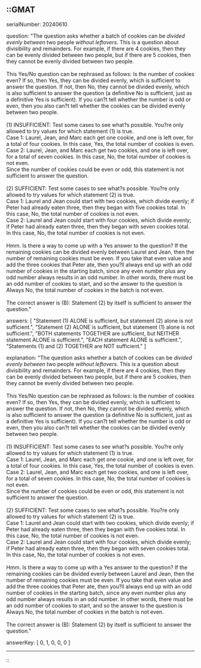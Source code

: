 ::GMAT
---


serialNumber: 20240610

question: "The question asks whether a batch of cookies can be <i>divided evenly between</i> two people <i>without leftovers</i>. This is a question about divisibility and remainders. For example, if there are 4 cookies, then they can be evenly divided between two people, but if there are 5 cookies, then they cannot be evenly divided between two people. <br><br>This Yes/No question can be rephrased as follows: Is the number of cookies even? If so, then Yes, they can be divided evenly, which is sufficient to answer the question. If not, then No, they cannot be divided evenly, which is also sufficient to answer the question (a definitive No is sufficient, just as a definitive Yes is sufficient). If you can?t tell whether the number is odd or even, then you also can?t tell whether the cookies can be divided evenly between two people.<br><br>(1) INSUFFICIENT: Test some cases to see what?s possible. You?re only allowed to try values for which statement (1) is true.<br>Case 1: Laurel, Jean, and Marc each get one cookie, and one is left over, for a total of four cookies. In this case, Yes, the total number of cookies is even.<br>Case 2: Laurel, Jean, and Marc each get two cookies, and one is left over, for a total of seven cookies. In this case, No, the total number of cookies is not even.<br>Since the number of cookies could be even or odd, this statement is not sufficient to answer the question.<br><br>(2) SUFFICIENT: Test some cases to see what?s possible. You?re only allowed to try values for which statement (2) is true.<br>Case 1: Laurel and Jean could start with two cookies, which divide evenly; if Peter had already eaten three, then they began with five cookies total. In this case, No, the total number of cookies is not even.<br>Case 2: Laurel and Jean could start with four cookies, which divide evenly; if Peter had already eaten three, then they began with seven cookies total. In this case, No, the total number of cookies is not even.<br><br>Hmm. Is there a way to come up with a Yes answer to the question? If the remaining cookies can be divided evenly between Laurel and Jean, then the number of remaining cookies must be even. If you take that even value and add the three cookies that Peter ate, then you?ll always end up with an odd number of cookies in the starting batch, since any even number plus any odd number always results in an odd number. In other words, there must be an odd number of cookies to start, and so the answer to the question is Always No, the total number of cookies in the batch is not even.<br><br>The correct answer is (B): Statement (2) by itself is sufficient to answer the question."

answers: [
  "Statement (1) ALONE is sufficient, but statement (2) alone is not sufficient.",
  "Statement (2) ALONE is sufficient, but statement (1) alone is not sufficient.",
  "BOTH statements TOGETHER are sufficient, but NEITHER statement ALONE is sufficient.",
  "EACH statement ALONE is sufficient.",
  "Statements (1) and (2) TOGETHER are NOT sufficient."
]

explanation: "The question asks whether a batch of cookies can be <i>divided evenly between</i> two people <i>without leftovers</i>. This is a question about divisibility and remainders. For example, if there are 4 cookies, then they can be evenly divided between two people, but if there are 5 cookies, then they cannot be evenly divided between two people. <br><br>This Yes/No question can be rephrased as follows: Is the number of cookies even? If so, then Yes, they can be divided evenly, which is sufficient to answer the question. If not, then No, they cannot be divided evenly, which is also sufficient to answer the question (a definitive No is sufficient, just as a definitive Yes is sufficient). If you can?t tell whether the number is odd or even, then you also can?t tell whether the cookies can be divided evenly between two people.<br><br>(1) INSUFFICIENT: Test some cases to see what?s possible. You?re only allowed to try values for which statement (1) is true.<br>Case 1: Laurel, Jean, and Marc each get one cookie, and one is left over, for a total of four cookies. In this case, Yes, the total number of cookies is even.<br>Case 2: Laurel, Jean, and Marc each get two cookies, and one is left over, for a total of seven cookies. In this case, No, the total number of cookies is not even.<br>Since the number of cookies could be even or odd, this statement is not sufficient to answer the question.<br><br>(2) SUFFICIENT: Test some cases to see what?s possible. You?re only allowed to try values for which statement (2) is true.<br>Case 1: Laurel and Jean could start with two cookies, which divide evenly; if Peter had already eaten three, then they began with five cookies total. In this case, No, the total number of cookies is not even.<br>Case 2: Laurel and Jean could start with four cookies, which divide evenly; if Peter had already eaten three, then they began with seven cookies total. In this case, No, the total number of cookies is not even.<br><br>Hmm. Is there a way to come up with a Yes answer to the question? If the remaining cookies can be divided evenly between Laurel and Jean, then the number of remaining cookies must be even. If you take that even value and add the three cookies that Peter ate, then you?ll always end up with an odd number of cookies in the starting batch, since any even number plus any odd number always results in an odd number. In other words, there must be an odd number of cookies to start, and so the answer to the question is Always No, the total number of cookies in the batch is not even.<br><br>The correct answer is (B): Statement (2) by itself is sufficient to answer the question."

answerKey: [
  0, 
  1, 
  0, 
  0, 
  0
]



---
::